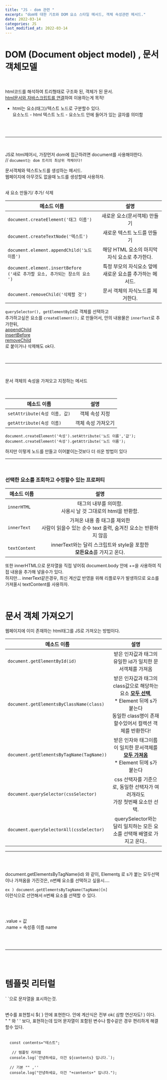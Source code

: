 ```yaml
---
title: "JS - dom 관련 "
excerpt: "dom에 대한 기초와 DOM 요소 스타일 메서드, 객체 속성관련 메서드."
date: 2022-03-14
categories: JS
last_modified_at: 2022-03-14
---
```


# DOM (Document object model) , 문서객체모델

<br>

html코드를 해석하여 트리형태로 구조화 된, 객체가 된 문서.  
<u>html문서와 자바스크립트를 연결</u>하여 이용하는게 목적!

- html는 요소(태그)/텍스트 노드로 구분할수 있다.  
  요소노드 - html
  텍스트 노드 - 요소노드 안에 들어가 있는 글자를 의미함

<br>
<br>

---

<br>

JS로 html제어시, 가장먼저 dom에 접근하려면 document를 사용해야한다.  
// `document는 dom 트리의 최상위 객체이다!`

문서객체와 텍스트노드를 생성하는 메서드.  
웹페이지에 아무것도 없을때 노드를 생성할때 사용하자.

<br>
새 요소 만들기/ 추가/ 삭제

| 메소드 이름                                                                      |                           설명                           |
| -------------------------------------------------------------------------------- | :------------------------------------------------------: |
| `document.createElement('태그 이름')`                                            |               새로운 요소(문서객체) 만들기               |
| `document.createTextNode('텍스트')`                                              |               새로운 텍스트 노드를 만들기                |
| `document.element.appendChild('노드 이름')`                                      |      해당 HTML 요소의 마지막 자식 요소로 추가한다.       |
| `document.element.insertBefore`<br>`('새로 추가할 요소, 추가되는 장소의 요소 ')` | 특정 부모의 자식요소 앞에 새로운 요소를 추가하는 메서드. |
| `document.removeChild('삭제할 것')`                                              |             문서 객체의 자식노드를 제거한다.             |

`querySelector(), getElementById`로 객체를 선택하고  
추가하고싶은 요소를 `createElement();` 로 만들어서, 안의 내용물은 `innerText`로 추가한뒤,  
<u>appendChild  
insertBefore  
removeChild</u>  
로 붙이거나 삭제해도 ok다.

<br>

---

<br>

문서 객체의 속성을 가져오고 지정하는 메서드

<br>

| 메소드 이름                   |        설명        |
| ----------------------------- | :----------------: |
| `setAttribute(속성 이름, 값)` |   객체 속성 지정   |
| `getAttribute(속성 이름)`     | 객체 속성 가져오기 |

```
document.createElement('속성').setAttribute('노드 이름','값');
document.createElement('속성').getAttribute('노드 이름');
```

하지만 이렇게 노드를 만들고 이어붙이는것보다 더 쉬운 방법이 있다
<br>

---

<br>

<h3>선택한 요소를 조회하고 수정할수 있는 프로퍼티</h3>

| 메소드 이름   |                                              설명                                               |
| ------------- | :---------------------------------------------------------------------------------------------: |
| `innerHTML`   |                 태그의 내부를 의미함. <br> 사용시 날 것 그대로의 html을 반환함.                 |
| `innerText`   | 가져온 내용 중 태그를 제외한<br> 사람이 읽을수 있는 순수 text 출력, 숨겨진 요소는 반환하지 않음 |
| `textContent` |         innerText와는 달리 스크립트와 style을 포함한<br> <b>모든요소</b>를 가지고 온다.         |

또한 innerHTML으로 문자열을 직접 넣어줘 document.body 안에 +=을 사용하여 직접 내용을 추가해 넣을수가 있다.  
하지만... innerText같은경우, 최신 계산값 반영을 위해 리플로우가 발생하므로 요소를 가져올시 textContent를 사용하자.

<br>

# 문서 객체 가져오기

웹페이지에 이미 존재하는 html태그를 JS로 가져오는 방법이다.

| 메소드 이름                                |                                                                                      설명                                                                                      |
| ------------------------------------------ | :----------------------------------------------------------------------------------------------------------------------------------------------------------------------------: |
| `document.getElementById(id) `             |                                                         받은 인자값과 태그의 <br> 유일한 id가 일치한 문서객체를 가져옴                                                         |
| `document.getElementsByClassName(class) `  | 받은 인자값과 태그의 class값으로 해당하는 요소 <strong><u>모두 선택</u></strong>, <br> \* Element 뒤에 s가 붙는다 <br> 동일한 class명이 존재할수있어서 컬렉션 객체를 반환한다! |
| `document.getElementsByTagName(TagName)) ` |                                  받은 인자와 태그이름이 일치한 문서객체를 <strong><u>모두 가져옴</u></strong> <br> \* Element 뒤에 s가 붙는다                                  |
| `document.querySelector(cssSelector)`      |                                                css 선택자를 기준으로, 동일한 선택자가 여러개라도 <br> 가장 첫번째 요소만 선택.                                                 |
| `document.querySelectorAll(cssSelector)`   |                                                    querySelector와는 달리 일치하는 모든 요소를 선택해 배열로 가지고 온다..                                                     |

---

<br>
<br>

document.getElementsByTagName(id) 와 같이, Element<u>s</u> 로 s가 붙는 모두선택이나 가져옴을 가진것은, n번째 요소를 선택하고 싶을시....

`ex ) document.getElementsByTagName(TagName)[n]`  
이런식으로 선언해서 n번째 요소를 선택할 수 있다.

<br>
<br>

.value = 값  
.name = 속성중 이름 name

<br>
<br>

---

<br>
<br>

# 템플릿 리터럴

\` \`으로 문자열을 표시하는것.  
<br>

변수를 표현할시 ${ } 안에 표현한다. 안에 계산식은 전부 ok( 삼항 연산자도! ) 이다.  
" " 와 ' ' 보다, 표현하는데 있어 문자열이 포함된 변수나 함수같은 경우 편리하게 해결할수 있다.
<br>
<br>

```
  const contents="테스트";

   // 템플릿 리터럴
  console.log(`안녕하세요, 이건 ${contents} 입니다.`);

  // 기본 "" ,''
  console.log("안녕하세요, 이건 "+contents+" 입니다.");

```
